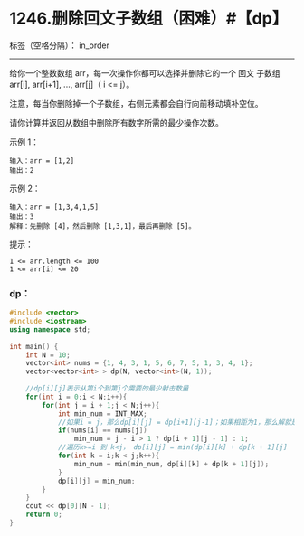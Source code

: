 ﻿# 1246.删除回文子数组（困难）#【dp】

标签（空格分隔）： in_order

---
给你一个整数数组 arr，每一次操作你都可以选择并删除它的一个 回文 子数组 arr[i], arr[i+1], ..., arr[j]（ i <= j）。

注意，每当你删除掉一个子数组，右侧元素都会自行向前移动填补空位。

请你计算并返回从数组中删除所有数字所需的最少操作次数。

示例 1：

    输入：arr = [1,2]
    输出：2


示例 2：

    输入：arr = [1,3,4,1,5]
    输出：3
    解释：先删除 [4]，然后删除 [1,3,1]，最后再删除 [5]。

提示：

    1 <= arr.length <= 100
    1 <= arr[i] <= 20


### dp：   
```c++
#include <vector>
#include <iostream>
using namespace std;
 
int main() {     
	int N = 10;     
	vector<int> nums = {1, 4, 3, 1, 5, 6, 7, 5, 1, 3, 4, 1};
	vector<vector<int> > dp(N, vector<int>(N, 1));     
	
	//dp[i][j]表示从第i个到第j个需要的最少射击数量 
	for(int i = 0;i < N;i++){
		for(int j = i + 1;j < N;j++){
			int min_num = INT_MAX;
			//如果i = j，那么dp[i][j] = dp[i+1][j-1]；如果相距为1，那么解就是1 
			if(nums[i] == nums[j])
				min_num = j - i > 1 ? dp[i + 1][j - 1] : 1;
			//遍历k>=i 到 k<j， dp[i][j] = min(dp[i][k] + dp[k + 1][j]
			for(int k = i;k < j;k++){
				min_num = min(min_num, dp[i][k] + dp[k + 1][j]);
			}
			dp[i][j] = min_num;
		}
	}
	cout << dp[0][N - 1];  
	return 0;
}
```
